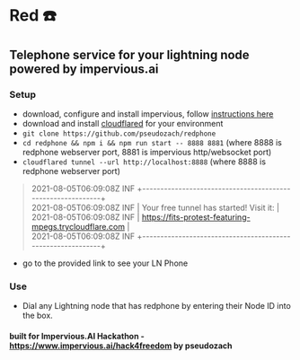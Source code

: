 # Red ☎️

## Telephone service for your lightning node powered by impervious.ai

### Setup
* download, configure and install impervious, follow [instructions here](https://docs.impervious.ai/#downloading-the-impervious-daemon)
* download and install [cloudflared](https://developers.cloudflare.com/cloudflare-one/connections/connect-apps/install-and-setup/installation#linux) for your environment 
* `git clone https://github.com/pseudozach/redphone`
* `cd redphone && npm i && npm run start -- 8888 8881` (where 8888 is redphone webserver port, 8881 is impervious http/websocket port)
* `cloudflared tunnel --url http://localhost:8888` (where 8888 is redphone webserver port)
> 2021-08-05T06:09:08Z INF +------------------------------------------------------------+  
> 2021-08-05T06:09:08Z INF |  Your free tunnel has started! Visit it:                   |  
> 2021-08-05T06:09:08Z INF |    https://fits-protest-featuring-mpegs.trycloudflare.com  |  
> 2021-08-05T06:09:08Z INF +------------------------------------------------------------+

* go to the provided link to see your LN Phone

### Use
* Dial any Lightning node that has redphone by entering their Node ID into the box.

#### built for Impervious.AI Hackathon - https://www.impervious.ai/hack4freedom by pseudozach

